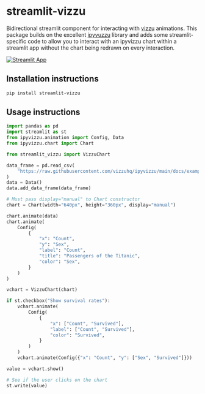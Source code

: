 # streamlit-vizzu

Bidirectional streamlit component for interacting with [vizzu](https://vizzuhq.com/)
animations. This package builds on the excellent
[ipyvuzzu](https://github.com/vizzuhq/ipyvizzu) library and adds some streamlit-specific
code to allow you to interact with an ipyvizzu chart within a streamlit app without
the chart being redrawn on every interaction.

[![Streamlit App](https://static.streamlit.io/badges/streamlit_badge_black_white.svg)](https://blackary-streamlit-vizzu-example-app1-1ks8b0.streamlit.app/)

## Installation instructions

```sh
pip install streamlit-vizzu
```

## Usage instructions

```python
import pandas as pd
import streamlit as st
from ipyvizzu.animation import Config, Data
from ipyvizzu.chart import Chart

from streamlit_vizzu import VizzuChart

data_frame = pd.read_csv(
    "https://raw.githubusercontent.com/vizzuhq/ipyvizzu/main/docs/examples/stories/titanic/titanic.csv"
)
data = Data()
data.add_data_frame(data_frame)

# Must pass display="manual" to Chart constructor
chart = Chart(width="640px", height="360px", display="manual")

chart.animate(data)
chart.animate(
    Config(
        {
            "x": "Count",
            "y": "Sex",
            "label": "Count",
            "title": "Passengers of the Titanic",
            "color": "Sex",
        }
    )
)

vchart = VizzuChart(chart)

if st.checkbox("Show survival rates"):
    vchart.animate(
        Config(
            {
                "x": ["Count", "Survived"],
                "label": ["Count", "Survived"],
                "color": "Survived",
            }
        )
    )
    vchart.animate(Config({"x": "Count", "y": ["Sex", "Survived"]}))

value = vchart.show()

# See if the user clicks on the chart
st.write(value)
```
